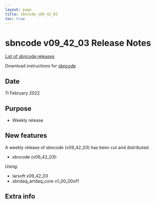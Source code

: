 ```yaml
---
layout: page
title: sbncode_v09_42_03
toc: true
---
```


sbncode v09_42_03 Release Notes
=======================================================================================

[List of sbncode releases](https://sbnsoftware.github.io/AnalysisInfrastructure/ReleaseManagement/Releases/List_of_SBN_code_releases)

Download instructions for [sbncode]()

Date
---------------------------------------------------
11 February 2022

Purpose
---------------------------------------------------
* Weekly release

New features
---------------------------------------------------
A weekly release of sbncode (v09_42_03)  has been cut and distributed.

* sbncode (v09_42_03):
 
 Using:
  * larsoft             v09_42_03
  * sbndaq_artdaq_core  v1_00_00of1




Extra info
---------------------------------------------------
